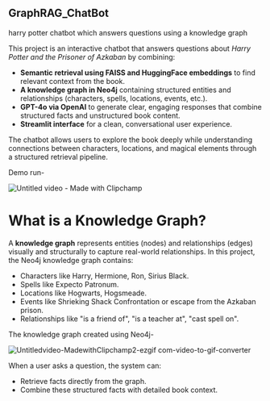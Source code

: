 ## GraphRAG_ChatBot
harry potter chatbot which answers questions using a knowledge graph

This project is an interactive chatbot that answers questions about *Harry Potter and the Prisoner of Azkaban* by combining:
- **Semantic retrieval using FAISS and HuggingFace embeddings** to find relevant context from the book.
- **A knowledge graph in Neo4j** containing structured entities and relationships (characters, spells, locations, events, etc.).
- **GPT-4o via OpenAI** to generate clear, engaging responses that combine structured facts and unstructured book content.
- **Streamlit interface** for a clean, conversational user experience.

The chatbot allows users to explore the book deeply while understanding connections between characters, locations, and magical elements through a structured retrieval pipeline.

Demo run-

![Untitled video - Made with Clipchamp](https://github.com/user-attachments/assets/479dfb87-449f-48a9-a12c-98e86911f9ca)


# What is a Knowledge Graph?
A **knowledge graph** represents entities (nodes) and relationships (edges) visually and structurally to capture real-world relationships. In this project, the Neo4j knowledge graph contains:
- Characters like Harry, Hermione, Ron, Sirius Black.
- Spells like Expecto Patronum.
- Locations like Hogwarts, Hogsmeade.
- Events like Shrieking Shack Confrontation or escape from the Azkaban prison.
- Relationships like "is a friend of", "is a teacher at", "cast spell on".

The knowledge graph created using Neo4j-

![Untitledvideo-MadewithClipchamp2-ezgif com-video-to-gif-converter](https://github.com/user-attachments/assets/23e11cf4-4d2b-4e5d-8a3e-169e654d3078)


When a user asks a question, the system can:
- Retrieve facts directly from the graph.
- Combine these structured facts with detailed book context.

